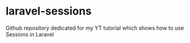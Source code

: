 # laravel-sessions
Github repository dedicated for my YT tutorial which shows how to use Sessions in Laravel
